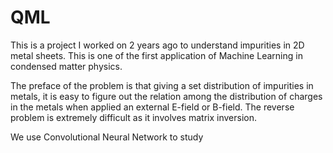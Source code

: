 # QML

This is a project I worked on 2 years ago to understand impurities in 2D metal sheets. This is one of the first application of Machine Learning in condensed matter physics. 

The preface of the problem is that giving a set distribution of impurities in metals, it is easy to figure out the relation among the distribution of charges in the metals when applied an external E-field or B-field. The reverse problem is extremely difficult as it involves matrix inversion.

We use Convolutional Neural Network to study 
